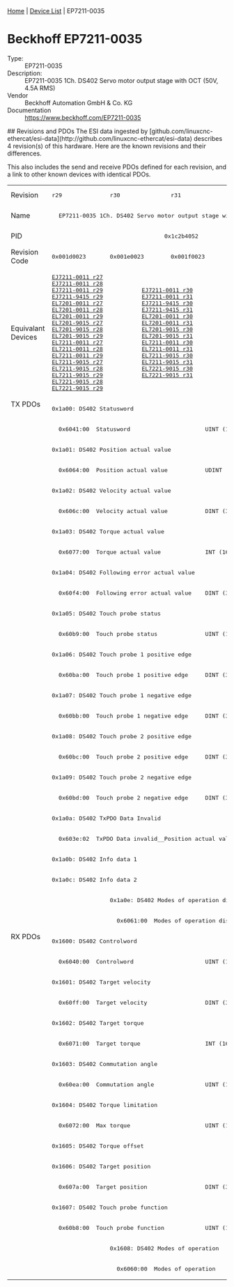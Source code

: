 <div class="nav"><a href="/esi-data">Home</a> | <a href="/esi-data/devices">Device List</a> | EP7211-0035</div>

#  Beckhoff EP7211-0035

<dl>
  <dt>Type:</dt><dd>EP7211-0035</dd>
  <dt>Description:</dt><dd>EP7211-0035 1Ch. DS402 Servo motor output stage with OCT (50V, 4.5A RMS)</dd>
  <dt>Vendor</dt><dd>Beckhoff Automation GmbH & Co. KG</dd>
  <dt>Documentation</dt><dd><a href="https://www.beckhoff.com/EP7211-0035">https://www.beckhoff.com/EP7211-0035</a></dd>
</dl>
## Revisions and PDOs
The ESI data ingested by [github.com/linuxcnc-ethercat/esi-data](http://github.com/linuxcnc-ethercat/esi-data) describes 4 revision(s) of this hardware.  Here are the known revisions and their differences.

This also includes the send and receive PDOs defined for each revision, and a link to other known devices with identical PDOs.

<table>
<tr >
<td class="first">Revision</td>
<td ><pre>r29</pre></td>
<td ><pre>r30</pre></td>
<td ><pre>r31</pre></td>
<td ><pre>r32</pre></td>
</tr>
<tr >
<td class="first">Name</td>
<td  colspan=4 align="center"><pre>EP7211-0035 1Ch. DS402 Servo motor output stage with OCT (50V, 4.5A RMS)</pre></td>
</tr>
<tr >
<td class="first">PID</td>
<td  colspan=4 align="center"><pre>0x1c2b4052</pre></td>
</tr>
<tr >
<td class="first">Revision Code</td>
<td ><pre>0x001d0023</pre></td>
<td ><pre>0x001e0023</pre></td>
<td ><pre>0x001f0023</pre></td>
<td ><pre>0x00200023</pre></td>
</tr>
<tr >
<td class="first">Equivalant Devices</td>
<td ><pre><a href="EJ7211-0011">EJ7211-0011 r27</a><br/><a href="EJ7211-0011">EJ7211-0011 r28</a><br/><a href="EJ7211-0011">EJ7211-0011 r29</a><br/><a href="EJ7211-9415">EJ7211-9415 r29</a><br/><a href="EL7201-0011">EL7201-0011 r27</a><br/><a href="EL7201-0011">EL7201-0011 r28</a><br/><a href="EL7201-0011">EL7201-0011 r29</a><br/><a href="EL7201-9015">EL7201-9015 r27</a><br/><a href="EL7201-9015">EL7201-9015 r28</a><br/><a href="EL7201-9015">EL7201-9015 r29</a><br/><a href="EL7211-0011">EL7211-0011 r27</a><br/><a href="EL7211-0011">EL7211-0011 r28</a><br/><a href="EL7211-0011">EL7211-0011 r29</a><br/><a href="EL7211-9015">EL7211-9015 r27</a><br/><a href="EL7211-9015">EL7211-9015 r28</a><br/><a href="EL7211-9015">EL7211-9015 r29</a><br/><a href="EL7221-9015">EL7221-9015 r28</a><br/><a href="EL7221-9015">EL7221-9015 r29</a></pre></td>
<td  colspan=2 align="center"><pre><a href="EJ7211-0011">EJ7211-0011 r30</a><br/><a href="EJ7211-0011">EJ7211-0011 r31</a><br/><a href="EJ7211-9415">EJ7211-9415 r30</a><br/><a href="EJ7211-9415">EJ7211-9415 r31</a><br/><a href="EL7201-0011">EL7201-0011 r30</a><br/><a href="EL7201-0011">EL7201-0011 r31</a><br/><a href="EL7201-9015">EL7201-9015 r30</a><br/><a href="EL7201-9015">EL7201-9015 r31</a><br/><a href="EL7211-0011">EL7211-0011 r30</a><br/><a href="EL7211-0011">EL7211-0011 r31</a><br/><a href="EL7211-9015">EL7211-9015 r30</a><br/><a href="EL7211-9015">EL7211-9015 r31</a><br/><a href="EL7221-9015">EL7221-9015 r30</a><br/><a href="EL7221-9015">EL7221-9015 r31</a></pre></td>
<td ><pre><a href="EJ7211-0011">EJ7211-0011 r32</a><br/><a href="EJ7211-9415">EJ7211-9415 r32</a><br/><a href="EL7201-0011">EL7201-0011 r32</a><br/><a href="EL7201-9015">EL7201-9015 r32</a><br/><a href="EL7211-0011">EL7211-0011 r32</a><br/><a href="EL7211-9015">EL7211-9015 r32</a><br/><a href="EL7221-9015">EL7221-9015 r32</a></pre></td>
</tr>
<tr class="txpdo pdosection">
<td class="first" rowspan=26 valign=top>TX PDOs</td>
<td colspan=4 align="left"><pre>0x1a00: DS402 Statusword</pre></td>
<td></td>
</tr>
<tr class="txpdo">
<td  colspan=4 align="left"><pre>  0x6041:00  Statusword                      UINT (16 bits)</pre></td>
</tr>
<tr class="txpdo pdosection">
<td  colspan=4 align="left"><pre>0x1a01: DS402 Position actual value</pre></td>
</tr>
<tr class="txpdo">
<td  colspan=4 align="left"><pre>  0x6064:00  Position actual value           UDINT (32 bits)</pre></td>
</tr>
<tr class="txpdo pdosection">
<td  colspan=4 align="left"><pre>0x1a02: DS402 Velocity actual value</pre></td>
</tr>
<tr class="txpdo">
<td  colspan=4 align="left"><pre>  0x606c:00  Velocity actual value           DINT (32 bits)</pre></td>
</tr>
<tr class="txpdo pdosection">
<td  colspan=4 align="left"><pre>0x1a03: DS402 Torque actual value</pre></td>
</tr>
<tr class="txpdo">
<td  colspan=4 align="left"><pre>  0x6077:00  Torque actual value             INT (16 bits)</pre></td>
</tr>
<tr class="txpdo pdosection">
<td  colspan=4 align="left"><pre>0x1a04: DS402 Following error actual value</pre></td>
</tr>
<tr class="txpdo">
<td  colspan=4 align="left"><pre>  0x60f4:00  Following error actual value    DINT (32 bits)</pre></td>
</tr>
<tr class="txpdo pdosection">
<td  colspan=4 align="left"><pre>0x1a05: DS402 Touch probe status</pre></td>
</tr>
<tr class="txpdo">
<td  colspan=4 align="left"><pre>  0x60b9:00  Touch probe status              UINT (16 bits)</pre></td>
</tr>
<tr class="txpdo pdosection">
<td  colspan=4 align="left"><pre>0x1a06: DS402 Touch probe 1 positive edge</pre></td>
</tr>
<tr class="txpdo">
<td  colspan=4 align="left"><pre>  0x60ba:00  Touch probe 1 positive edge     DINT (32 bits)</pre></td>
</tr>
<tr class="txpdo pdosection">
<td  colspan=4 align="left"><pre>0x1a07: DS402 Touch probe 1 negative edge</pre></td>
</tr>
<tr class="txpdo">
<td  colspan=4 align="left"><pre>  0x60bb:00  Touch probe 1 negative edge     DINT (32 bits)</pre></td>
</tr>
<tr class="txpdo pdosection">
<td  colspan=4 align="left"><pre>0x1a08: DS402 Touch probe 2 positive edge</pre></td>
</tr>
<tr class="txpdo">
<td  colspan=4 align="left"><pre>  0x60bc:00  Touch probe 2 positive edge     DINT (32 bits)</pre></td>
</tr>
<tr class="txpdo pdosection">
<td  colspan=4 align="left"><pre>0x1a09: DS402 Touch probe 2 negative edge</pre></td>
</tr>
<tr class="txpdo">
<td  colspan=4 align="left"><pre>  0x60bd:00  Touch probe 2 negative edge     DINT (32 bits)</pre></td>
</tr>
<tr class="txpdo pdosection">
<td  colspan=4 align="left"><pre>0x1a0a: DS402 TxPDO Data Invalid</pre></td>
</tr>
<tr class="txpdo">
<td  colspan=4 align="left"><pre>  0x603e:02  TxPDO Data invalid__Position actual value  BOOL</pre></td>
</tr>
<tr class="txpdo pdosection">
<td  colspan=4 align="left"><pre>0x1a0b: DS402 Info data 1</pre></td>
</tr>
<tr class="txpdo pdosection">
<td  colspan=4 align="left"><pre>0x1a0c: DS402 Info data 2</pre></td>
</tr>
<tr class="txpdo pdosection">
<td ></td>
<td  colspan=3 align="left"><pre>0x1a0e: DS402 Modes of operation display</pre></td>
</tr>
<tr class="txpdo">
<td ></td>
<td  colspan=3 align="left"><pre>  0x6061:00  Modes of operation display      USINT (8 bits)</pre></td>
</tr>
<tr class="rxpdo pdosection">
<td class="first" rowspan=17 valign=top>RX PDOs</td>
<td colspan=4 align="left"><pre>0x1600: DS402 Controlword</pre></td>
<td></td>
</tr>
<tr class="rxpdo">
<td  colspan=4 align="left"><pre>  0x6040:00  Controlword                     UINT (16 bits)</pre></td>
</tr>
<tr class="rxpdo pdosection">
<td  colspan=4 align="left"><pre>0x1601: DS402 Target velocity</pre></td>
</tr>
<tr class="rxpdo">
<td  colspan=4 align="left"><pre>  0x60ff:00  Target velocity                 DINT (32 bits)</pre></td>
</tr>
<tr class="rxpdo pdosection">
<td  colspan=4 align="left"><pre>0x1602: DS402 Target torque</pre></td>
</tr>
<tr class="rxpdo">
<td  colspan=4 align="left"><pre>  0x6071:00  Target torque                   INT (16 bits)</pre></td>
</tr>
<tr class="rxpdo pdosection">
<td  colspan=4 align="left"><pre>0x1603: DS402 Commutation angle</pre></td>
</tr>
<tr class="rxpdo">
<td  colspan=4 align="left"><pre>  0x60ea:00  Commutation angle               UINT (16 bits)</pre></td>
</tr>
<tr class="rxpdo pdosection">
<td  colspan=4 align="left"><pre>0x1604: DS402 Torque limitation</pre></td>
</tr>
<tr class="rxpdo">
<td  colspan=4 align="left"><pre>  0x6072:00  Max torque                      UINT (16 bits)</pre></td>
</tr>
<tr class="rxpdo pdosection">
<td  colspan=4 align="left"><pre>0x1605: DS402 Torque offset</pre></td>
</tr>
<tr class="rxpdo pdosection">
<td  colspan=4 align="left"><pre>0x1606: DS402 Target position</pre></td>
</tr>
<tr class="rxpdo">
<td  colspan=4 align="left"><pre>  0x607a:00  Target position                 DINT (32 bits)</pre></td>
</tr>
<tr class="rxpdo pdosection">
<td  colspan=4 align="left"><pre>0x1607: DS402 Touch probe function</pre></td>
</tr>
<tr class="rxpdo">
<td  colspan=4 align="left"><pre>  0x60b8:00  Touch probe function            UINT (16 bits)</pre></td>
</tr>
<tr class="rxpdo pdosection">
<td ></td>
<td  colspan=3 align="left"><pre>0x1608: DS402 Modes of operation</pre></td>
</tr>
<tr class="rxpdo">
<td ></td>
<td  colspan=3 align="left"><pre>  0x6060:00  Modes of operation              USINT (8 bits)</pre></td>
</tr>
</table>
